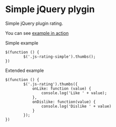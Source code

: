 # Simple jQuery plygin

Simple jQuery plugin rating.

You can see [example in action](https://cdn.rawgit.com/nfort/jquery.thumbs.js/master/example/index.html)

Simple example

```
$(function () {
        $('.js-rating-simple').thumbs();
})
```

Extended example

```
$(function () {
        $('.js-rating').thumbs({
            onLike: function (value) {
                console.log('Like ' + value);
            },
            onDislike: function(value) {
                console.log('Dislike ' + value)
            }
        });
})
```